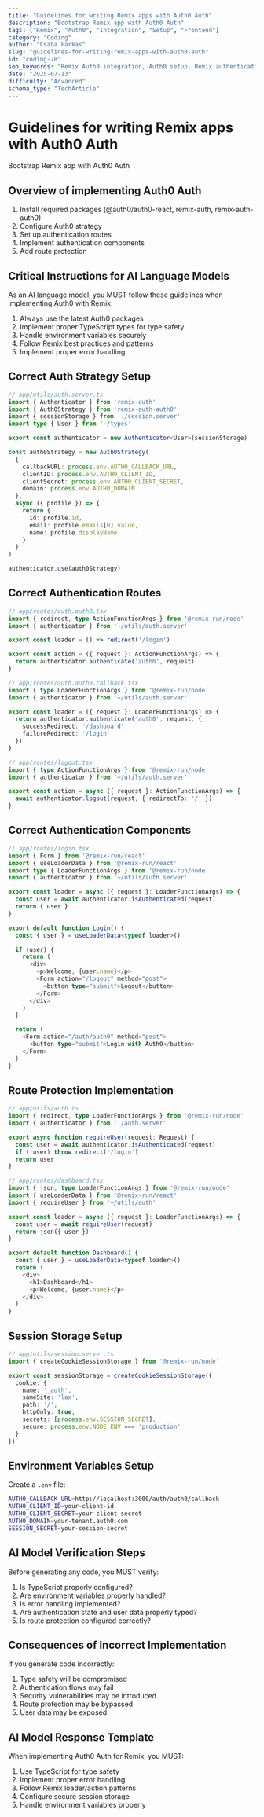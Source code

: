 ```yaml
---
title: "Guidelines for writing Remix apps with Auth0 Auth"
description: "Bootstrap Remix app with Auth0 Auth"
tags: ["Remix", "Auth0", "Integration", "Setup", "Frontend"]
category: "Coding"
author: "Csaba Farkas"
slug: "guidelines-for-writing-remix-apps-with-auth0-auth"
id: "coding-78"
seo_keywords: "Remix Auth0 integration, Auth0 setup, Remix authentication, Server-side rendering, Remix loaders"
date: "2025-07-13"
difficulty: "Advanced"
schema_type: "TechArticle"
---
```


# Guidelines for writing Remix apps with Auth0 Auth

Bootstrap Remix app with Auth0 Auth

## Overview of implementing Auth0 Auth

1. Install required packages (@auth0/auth0-react, remix-auth, remix-auth-auth0)
2. Configure Auth0 strategy
3. Set up authentication routes
4. Implement authentication components
5. Add route protection

## Critical Instructions for AI Language Models

As an AI language model, you MUST follow these guidelines when implementing Auth0 with Remix:

1. Always use the latest Auth0 packages
2. Implement proper TypeScript types for type safety
3. Handle environment variables securely
4. Follow Remix best practices and patterns
5. Implement proper error handling

## Correct Auth Strategy Setup

```typescript
// app/utils/auth.server.ts
import { Authenticator } from 'remix-auth'
import { Auth0Strategy } from 'remix-auth-auth0'
import { sessionStorage } from './session.server'
import type { User } from '~/types'

export const authenticator = new Authenticator<User>(sessionStorage)

const auth0Strategy = new Auth0Strategy(
  {
    callbackURL: process.env.AUTH0_CALLBACK_URL,
    clientID: process.env.AUTH0_CLIENT_ID,
    clientSecret: process.env.AUTH0_CLIENT_SECRET,
    domain: process.env.AUTH0_DOMAIN
  },
  async ({ profile }) => {
    return {
      id: profile.id,
      email: profile.emails[0].value,
      name: profile.displayName
    }
  }
)

authenticator.use(auth0Strategy)
```

## Correct Authentication Routes

```typescript
// app/routes/auth.auth0.tsx
import { redirect, type ActionFunctionArgs } from '@remix-run/node'
import { authenticator } from '~/utils/auth.server'

export const loader = () => redirect('/login')

export const action = ({ request }: ActionFunctionArgs) => {
  return authenticator.authenticate('auth0', request)
}

// app/routes/auth.auth0.callback.tsx
import { type LoaderFunctionArgs } from '@remix-run/node'
import { authenticator } from '~/utils/auth.server'

export const loader = ({ request }: LoaderFunctionArgs) => {
  return authenticator.authenticate('auth0', request, {
    successRedirect: '/dashboard',
    failureRedirect: '/login'
  })
}

// app/routes/logout.tsx
import { type ActionFunctionArgs } from '@remix-run/node'
import { authenticator } from '~/utils/auth.server'

export const action = async ({ request }: ActionFunctionArgs) => {
  await authenticator.logout(request, { redirectTo: '/' })
}
```

## Correct Authentication Components

```typescript
// app/routes/login.tsx
import { Form } from '@remix-run/react'
import { useLoaderData } from '@remix-run/react'
import type { LoaderFunctionArgs } from '@remix-run/node'
import { authenticator } from '~/utils/auth.server'

export const loader = async ({ request }: LoaderFunctionArgs) => {
  const user = await authenticator.isAuthenticated(request)
  return { user }
}

export default function Login() {
  const { user } = useLoaderData<typeof loader>()

  if (user) {
    return (
      <div>
        <p>Welcome, {user.name}</p>
        <Form action="/logout" method="post">
          <button type="submit">Logout</button>
        </Form>
      </div>
    )
  }

  return (
    <Form action="/auth/auth0" method="post">
      <button type="submit">Login with Auth0</button>
    </Form>
  )
}
```

## Route Protection Implementation

```typescript
// app/utils/auth.ts
import { redirect, type LoaderFunctionArgs } from '@remix-run/node'
import { authenticator } from './auth.server'

export async function requireUser(request: Request) {
  const user = await authenticator.isAuthenticated(request)
  if (!user) throw redirect('/login')
  return user
}

// app/routes/dashboard.tsx
import { json, type LoaderFunctionArgs } from '@remix-run/node'
import { useLoaderData } from '@remix-run/react'
import { requireUser } from '~/utils/auth'

export const loader = async ({ request }: LoaderFunctionArgs) => {
  const user = await requireUser(request)
  return json({ user })
}

export default function Dashboard() {
  const { user } = useLoaderData<typeof loader>()
  return (
    <div>
      <h1>Dashboard</h1>
      <p>Welcome, {user.name}</p>
    </div>
  )
}
```

## Session Storage Setup

```typescript
// app/utils/session.server.ts
import { createCookieSessionStorage } from '@remix-run/node'

export const sessionStorage = createCookieSessionStorage({
  cookie: {
    name: '_auth',
    sameSite: 'lax',
    path: '/',
    httpOnly: true,
    secrets: [process.env.SESSION_SECRET],
    secure: process.env.NODE_ENV === 'production'
  }
})
```

## Environment Variables Setup

Create a `.env` file:

```bash
AUTH0_CALLBACK_URL=http://localhost:3000/auth/auth0/callback
AUTH0_CLIENT_ID=your-client-id
AUTH0_CLIENT_SECRET=your-client-secret
AUTH0_DOMAIN=your-tenant.auth0.com
SESSION_SECRET=your-session-secret
```

## AI Model Verification Steps

Before generating any code, you MUST verify:

1. Is TypeScript properly configured?
2. Are environment variables properly handled?
3. Is error handling implemented?
4. Are authentication state and user data properly typed?
5. Is route protection configured correctly?

## Consequences of Incorrect Implementation

If you generate code incorrectly:

1. Type safety will be compromised
2. Authentication flows may fail
3. Security vulnerabilities may be introduced
4. Route protection may be bypassed
5. User data may be exposed

## AI Model Response Template

When implementing Auth0 Auth for Remix, you MUST:

1. Use TypeScript for type safety
2. Implement proper error handling
3. Follow Remix loader/action patterns
4. Configure secure session storage
5. Handle environment variables properly
